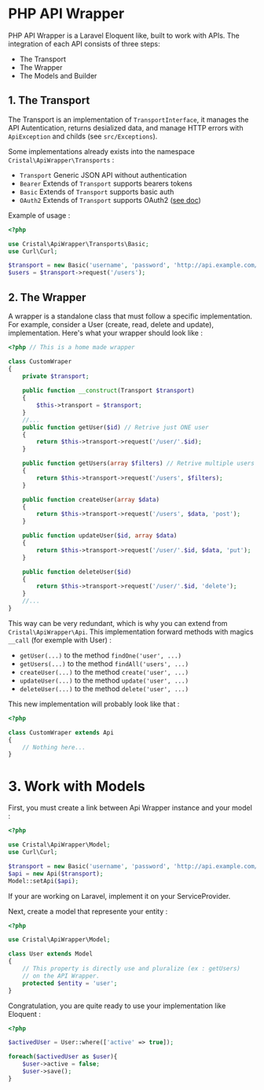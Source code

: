 # PHP API Wrapper

PHP API Wrapper is a Laravel Eloquent like, built to work with APIs. The integration of each API consists of three steps:

- The Transport
- The Wrapper
- The Models and Builder

## 1. The Transport

The Transport is an implementation of `TransportInterface`, it manages the API Autentication, 
returns desialized data, and manage HTTP errors with `ApiException` and childs (see `src/Exceptions`).

Some implementations already exists into the namespace `Cristal\ApiWrapper\Transports` :

- `Transport` Generic JSON API without authentication
- `Bearer` Extends of `Transport` supports bearers tokens
- `Basic` Extends of `Transport` supports basic auth
- `OAuth2` Extends of `Transport` supports OAuth2 ([see doc](docs/transports/oauth2.md))

Example of usage :

```php
<?php

use Cristal\ApiWrapper\Transports\Basic;
use Curl\Curl;

$transport = new Basic('username', 'password', 'http://api.example.com/v1/', new Curl);
$users = $transport->request('/users');

```

## 2. The Wrapper

A wrapper is a standalone class that must follow a specific implementation.
For example, consider a User (create, read, delete and update), implementation. Here's what your wrapper should look like :

```php
<?php // This is a home made wrapper

class CustomWraper
{
    private $transport;
    
    public function __construct(Transport $transport)
    {
        $this->transport = $transport;
    }
    //...
    public function getUser($id) // Retrive just ONE user
    {
        return $this->transport->request('/user/'.$id);
    }

    public function getUsers(array $filters) // Retrive multiple users
    {
        return $this->transport->request('/users', $filters);
    }

    public function createUser(array $data) 
    {
        return $this->transport->request('/users', $data, 'post');
    }

    public function updateUser($id, array $data)
    {
        return $this->transport->request('/user/'.$id, $data, 'put');
    }

    public function deleteUser($id)
    {
        return $this->transport->request('/user/'.$id, 'delete');
    }
    //...
}
```

This way can be very redundant, which is why you can extend from `Cristal\ApiWrapper\Api`.
This implementation forward methods with magics `__call` (for exemple with User) :

- `getUser(...)` to the method `findOne('user', ...)`
- `getUsers(...)` to the method `findAll('users', ...)`
- `createUser(...)` to the method `create('user', ...)`
- `updateUser(...)` to the method `update('user', ...)`
- `deleteUser(...)` to the method `delete('user', ...)`

This new implementation will probably look like that :

```php
<?php

class CustomWraper extends Api
{
    // Nothing here...
}
```

# 3. Work with Models

First, you must create a link between Api Wrapper instance and your model :

```php
<?php

use Cristal\ApiWrapper\Model;
use Curl\Curl;

$transport = new Basic('username', 'password', 'http://api.example.com/v1/', new Curl);
$api = new Api($transport);
Model::setApi($api);

```
If your are working on Laravel, implement it on your ServiceProvider.

Next, create a model that represente your entity :

```php
<?php

use Cristal\ApiWrapper\Model;

class User extends Model
{
    // This property is directly use and pluralize (ex : getUsers)
    // on the API Wrapper.
    protected $entity = 'user';
}
```

Congratulation, you are quite ready to use your implementation like Eloquent :

```php
<?php

$activedUser = User::where(['active' => true]);

foreach($activedUser as $user){
    $user->active = false;
    $user->save();
}
```
